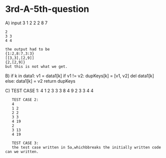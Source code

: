 # 3rd-A-5th-question
 
A) input
    3
    1 2
    2 2
    8 7
     
    2
    3 3
    4 4
    
    the output had to be 
    {1:2,8:7,3:3}
    [[3,3],[2,9]]
    {2,[2,9]}
    but this is not what we get.
    

  B)  if k in data1:
            v1 = data1[k]
        if v1 != v2:
            dupKeys[k] = [v1, v2]
            del data1[k]
        else:
            data1[k] = v2
        return dupKeys

  C) 
      TEST CASE 1:
       4
       1 2
       3 3
       3 8
       4 9
       2
       3 3 
       4 4
       
       TEST CASE 2:
       4
       1 2
       2 2
       3 3
       4 19
       2
       3 13
       4 19
        
       TEST CASE 3:
       the test case written in 5a,whichbbreaks the initially written code can we written.
       
